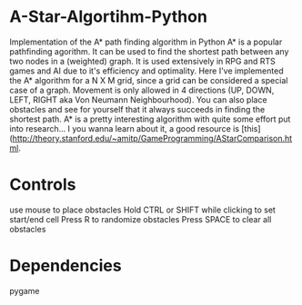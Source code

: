 # A-Star-Algortihm-Python
Implementation of the A* path finding algorithm in Python
A* is a popular pathfinding agorithm. It can be used to find the shortest path between any two nodes in a (weighted) graph.
It is used extensively in RPG and RTS games and AI due to it's efficiency and optimality. Here I've implemented the A* algorithm for a N X M grid, since a grid
can be considered a special case of a graph. Movement is only allowed in 4 directions (UP, DOWN, LEFT, RIGHT aka Von Neumann Neighbourhood). You can also place 
obstacles and see for yourself that it always succeeds in finding the shortest path. A* is a pretty interesting algorithm with quite some effort put into
research... I you wanna learn about it, a good resource is [this] (http://theory.stanford.edu/~amitp/GameProgramming/AStarComparison.html.

# Controls
use mouse to place obstacles
Hold CTRL or SHIFT while clicking to set start/end cell
Press R to randomize obstacles
Press SPACE to clear all obstacles

# Dependencies
pygame
